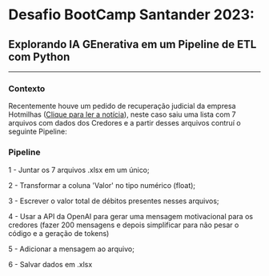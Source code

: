 # Desafio BootCamp Santander 2023:

## Explorando IA GEnerativa em um Pipeline de ETL com Python

---

### Contexto

Recentemente houve um pedido de recuperação judicial da empresa Hotmilhas ([Clique para ler a notícia](https://valor.globo.com/empresas/noticia/2023/08/31/indenizaes-contra-123milhas-e-hotmilhas-tambm-dependem-da-recuperao-judicial.ghtml)), neste caso saiu uma lista com 7 arquivos com dados dos Credores e a partir desses arquivos contruí o seguinte Pipeline:

### Pipeline

1 - Juntar os 7 arquivos .xlsx em um único;

2 - Transformar a coluna 'Valor' no tipo numérico (float);

3 - Escrever o valor total de débitos presentes nesses arquivos;

4 - Usar a API da OpenAI para gerar uma mensagem motivacional para os credores (fazer 200 mensagens e depois simplificar para não pesar o código e a geração de tokens)

5 - Adicionar a mensagem ao arquivo;

6 - Salvar dados em .xlsx
